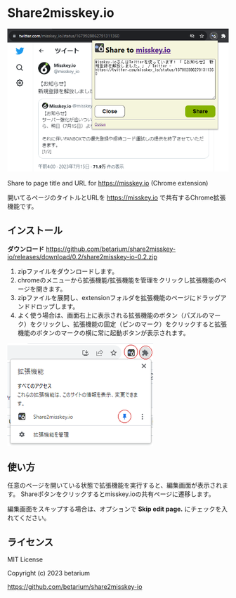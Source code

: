 # Share2misskey.io

![Main Image](https://github.com/betarium/share2misskey-io/blob/master/resources/help1.png?raw=true)

Share to page title and URL for https://misskey.io (Chrome extension)

開いてるページのタイトルとURLを https://misskey.io で共有するChrome拡張機能です。

## インストール

**ダウンロード**
https://github.com/betarium/share2misskey-io/releases/download/0.2/share2misskey-io-0.2.zip

1. zipファイルをダウンロードします。
2. chromeのメニューから拡張機能/拡張機能を管理をクリックし拡張機能のページを開きます。
3. zipファイルを展開し、extensionフォルダを拡張機能のページにドラッグアンドドロップします。
4. よく使う場合は、画面右上に表示される拡張機能のボタン（パズルのマーク）をクリックし、拡張機能の固定（ピンのマーク）をクリックすると拡張機能のボタンのマークの横に常に起動ボタンが表示されます。

![Pin Extention](https://github.com/betarium/share2misskey-io/blob/master/resources/help2.png?raw=true)

## 使い方

任意のページを開いている状態で拡張機能を実行すると、編集画面が表示されます。
Shareボタンをクリックするとmisskey.ioの共有ページに遷移します。

編集画面をスキップする場合は、オプションで **Skip edit page.** にチェックを入れてください。

## ライセンス

MIT License

Copyright (c) 2023 betarium

https://github.com/betarium/share2misskey-io
